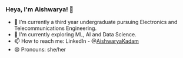 ### Heya, I'm Aishwarya! 👋

- 🔭 I’m currently a third year undergraduate pursuing Electronics and Telecommunications Engineering.
- 👀 I'm currently exploring ML, AI and Data Science.
- 📫 How to reach me: LinkedIn - @[AishwaryaKadam](https://www.linkedin.com/in/aishwarya-kadam-b796a81b2/)
- 😄 Pronouns: she/her
